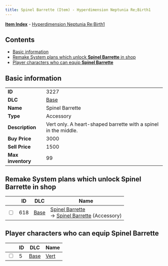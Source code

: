 ```yaml
---
title: Spinel Barrette (Item) - Hyperdimension Neptunia Re;Birth1
---
```


[**Item Index**](/neptunia/rb1/item/index.html) - [Hyperdimension Neptunia Re;Birth1](/neptunia/rb1)

## Contents

- [Basic information](#basic-information)
- [Remake System plans which unlock **Spinel Barrette** in shop](#remake-system-plans-which-unlock-spinel-barrette-in-shop)
- [Player characters who can equip **Spinel Barrette**](#player-characters-who-can-equip-spinel-barrette)
## Basic information

|   |   |
| -- | -- |
| **ID** | 3227 |
| **DLC** | [Base](/neptunia/rb1/dlc/1-base.html) |
| **Name** | Spinel Barrette |
| **Type** | Accessory |
| **Description** | Vert only. A heart-shaped barrette with a spinel in the middle. |
| **Buy Price** | 3000 |
| **Sell Price** | 1500 |
| **Max inventory** | 99 |


## Remake System plans which unlock **Spinel Barrette** in shop

|    | ID | DLC | Name |
| -- | -- | --- | ---- |
| <input type="checkbox" id="rb1-remake-1-618" class="trackbox" /> | 618 | [Base](/neptunia/rb1/dlc/1-base.html) | [Spinel Barrette](/neptunia/rb1/remake/1-618-spinel-barrette.html)<br /> → [Spinel Barrette](/neptunia/rb1/item/1-3227-spinel-barrette.html) (Accessory) |


## Player characters who can equip **Spinel Barrette**

|    | ID | DLC | Name |
| -- | -- | --- | ---- |
| <input type="checkbox" id="rb1-player-1-5" class="trackbox" /> | 5 | [Base](/neptunia/rb1/dlc/1-base.html) | [Vert](/neptunia/rb1/player/1-5-vert.html) |

